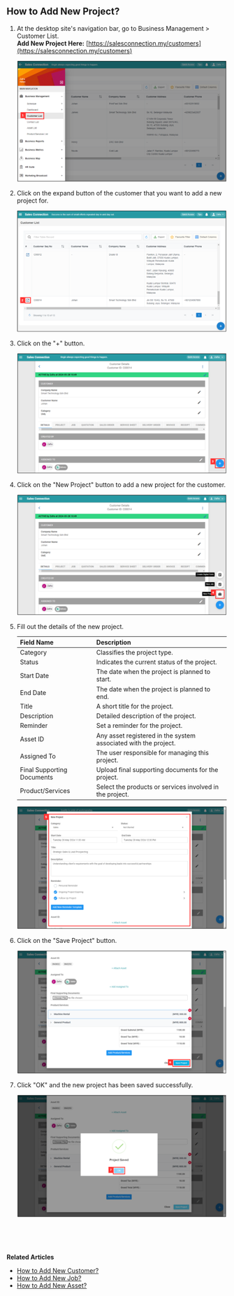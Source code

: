 ## How to Add New Project?
    
  1. At the desktop site's navigation bar, go to Business Management > Customer List.<br>
     **Add New Project Here:** [https://salesconnection.my/customers](https://salesconnection.my/customers)<br>
     
     <p align="center">
       <img src="img/Add_New_Project_Step_1.png" alt="Add New Project Step 1">
     </p>

  2. Click on the expand button of the customer that you want to add a new project for.<br>

     <p align="center">
       <img src="img/Add_New_Project_Step_2.png" alt="Add New Project Step 2">
     </p>

  3. Click on the "+" button.<br>
     
     <p align="center">
       <img src="img/Add_New_Project_Step_3.png" alt="Add New Project Step 3">
     </p>

  4. Click on the "New Project" button to add a new project for the customer.<br>

     <p align="center">
       <img src="img/Add_New_Project_Step_4.png" alt="Add New Project Step 4">
     </p>
     
  5. Fill out the details of the new project.<br>

     | Field Name| Description |
     |-------|---------|
     | Category | Classifies the project type. |
     | Status | Indicates the current status of the project. |
     | Start Date | The date when the project is planned to start. |
     | End Date | The date when the project is planned to end. |
     | Title | A short title for the project. |
     | Description | Detailed description of the project. |
     | Reminder | Set a reminder for the project. |
     | Asset ID | Any asset registered in the system associated with the project. |
     | Assigned To | The user responsible for managing this project. |
     | Final Supporting Documents | Upload final supporting documents for the project. |
     | Product/Services | Select the products or services involved in the project. |
          
     <p align="center">
       <img src="img/Add_New_Project_Step_5.png" alt="Add New Project Step 5">
     </p>

6. Click on the "Save Project" button.<br>

     <p align="center">
       <img src="img/Add_New_Project_Step_6.png" alt="Add New Project Step 6">
     </p>

7. Click "OK" and the new project has been saved successfully.<br>

     <p align="center">
       <img src="img/Add_New_Project_Step_7.png" alt="Add New Project Step 7">
     </p>
     <br><br><br>

**Related Articles**<br>
- [How to Add New Customer?](Add_New_Customer.md)
- [How to Add New Job?](Add_New_Job.md)
- [How to Add New Asset?](How_to_Add_New_Asset.md)
